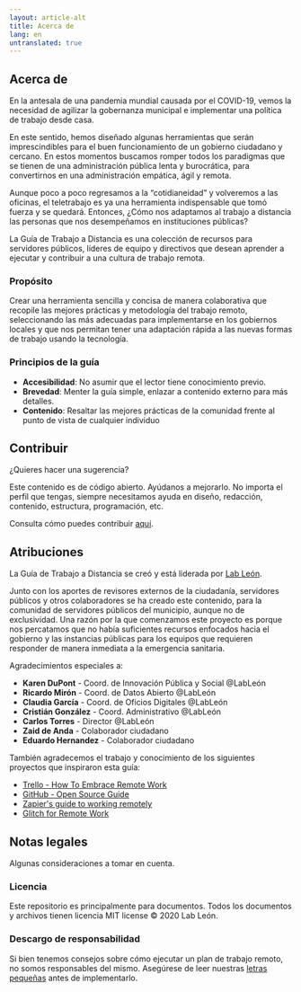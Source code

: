 ```yaml
---
layout: article-alt
title: Acerca de
lang: en
untranslated: true
---
```


## Acerca de

En la antesala de una pandemia mundial causada por el COVID-19, vemos la necesidad de agilizar la gobernanza municipal e implementar una política de trabajo desde casa.

En este sentido, hemos diseñado algunas herramientas que serán imprescindibles para el buen funcionamiento de un gobierno ciudadano y cercano. En estos momentos buscamos romper todos los paradigmas que se tienen de una administración pública lenta y burocrática, para convertirnos en una administración empática, ágil y remota.

Aunque poco a poco regresamos a la “cotidianeidad” y volveremos a las oficinas, el teletrabajo  es ya una herramienta indispensable que tomó fuerza y se quedará. Entonces, ¿Cómo nos adaptamos al trabajo a distancia las personas que nos desempeñamos en instituciones públicas?


La Guía de Trabajo a Distancia es una colección de recursos para servidores públicos, líderes de equipo y directivos que desean aprender a ejecutar y contribuir a una cultura de trabajo remota.

### Propósito

Crear una herramienta sencilla y concisa de manera colaborativa que recopile las mejores prácticas y metodología del trabajo remoto, seleccionando las más adecuadas para implementarse en los gobiernos locales y que nos permitan tener una adaptación rápida a las nuevas formas de trabajo usando la tecnología.

### Principios de la guía

- **Accesibilidad**: No asumir que el lector tiene conocimiento previo.
- **Brevedad**: Menter la guía simple, enlazar a contenido externo para más detalles.
- **Contenido**: Resaltar las mejores prácticas de la comunidad frente al punto de vista de cualquier individuo

<!-- ## Contenido

Una recopilación y selección de los temas más importantes.

El contenido de esta guía está dividido en 4 capítulos con una estructura en 3 niveles, capítulos, secciones y subsecciones.

### Capítulo 1: Gobierno Ágil

Detonantes del cambio en la relación gobierno-ciudadanos.

- Nuevos Modelos de Gestión
- Resiliencia
- Cambios de Comportamiento

### Capítulo 2: Cultura Remota

Cómo crear una estructura efectiva para tu equipo y sus colaboradores.

- Cultura de Equipo
- Entorno de Trabajo
- Comunicación y Colaboración

### Capítulo 3: Herramientas y Recursos

Facilita la integración de una metodología de trabajo remoto con las herramientas adecuadas.

- Videoconferencias y Webinars
- Chats y Comunicación Directa
- Creación de Documentos y Archivos Colaborativos
- Gestión de Tareas, Proyectos y Recursos
- Otros recursos

### Capítulo 4: Consideraciones y Recomendaciones

Existen buenas prácticas a seguir, pero todo es un proceso continuo de adaptación.

- Conceptos Erróneos
- Dinámicas de Socialización
- Recomendaciones de Salud
- Fuentes de Información Confiable -->

## Contribuir

¿Quieres hacer una sugerencia?

Este contenido es de código abierto. Ayúdanos a mejorarlo. No importa el perfil que tengas, siempre necesitamos ayuda en diseño, redacción, contenido, estructura, programación, etc.

Consulta cómo puedes contribuir [aquí](https://github.com/LabLeon/gobierno-agil/blob/master/CONTRIBUIR.md).

## Atribuciones

La Guía de Trabajo a Distancia se creó y está liderada por [Lab León](http://lableon.org).

Junto con los aportes de revisores externos de la ciudadanía, servidores públicos y otros colaboradores se ha creado este contenido, para la comunidad de servidores públicos del municipio, aunque no de exclusividad. Una razón por la que comenzamos este proyecto es porque  nos percatamos que no había suficientes recursos enfocados hacia el gobierno y las instancias públicas para los equipos que requieren responder de manera inmediata a la emergencia sanitaria.

Agradecimientos especiales a:

- **Karen DuPont** - Coord. de Innovación Pública y Social @LabLeón
- **Ricardo Mirón** - Coord. de Datos Abierto @LabLeón
- **Claudia García** - Coord. de Oficios Digitales @LabLeón
- **Cristián González** - Coord. Administrativo @LabLeón
- **Carlos Torres** - Director @LabLeón
- **Zaid de Anda** - Colaborador ciudadano
- **Eduardo Hernandez** - Colaborador ciudadano

También agradecemos el trabajo y conocimiento de los siguientes proyectos que inspiraron esta guía:

- [Trello - How To Embrace Remote Work](https://info.trello.com/hubfs/How_To_Embrace_Remote_Work_Trello_Ultimate_Guide.pdf)
- [GitHub - Open Source Guide](https://github.com/github/opensource.guide)
- [Zapier's guide to working remotely](https://zapier.com/learn/remote-work/)
- [Glitch for Remote Work](https://glitch.com/remote/index.html?utm_medium=email&utm_source=customer.io&utm_campaign=newsletter_remotework&utm_content=newsletter)

## Notas legales

Algunas consideraciones a tomar en cuenta.

### Licencia

Este repositorio es principalmente para documentos. Todos los documentos y archivos tienen licencia MIT license © 2020 Lab León.

### Descargo de responsabilidad

Si bien tenemos consejos sobre cómo ejecutar un plan de trabajo remoto, no somos responsables del mismo. Asegúrese de leer nuestras [letras pequeñas](noices.md) antes de implementarlo.

